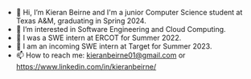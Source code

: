 - 👋 Hi, I’m Kieran Beirne and I'm a junior Computer Science student at Texas A&M, graduating in Spring 2024.
- 👀 I’m interested in Software Engineering and Cloud Computing.
- 🌱 I was a SWE intern at ERCOT for Summer 2022.
- 🎯 I am an incoming SWE intern at Target for Summer 2023.
- 📫 How to reach me: kieranbeirne01@gmail.com or https://www.linkedin.com/in/kieranbeirne/


<!---
kieranbeirne/kieranbeirne is a ✨ special ✨ repository because its `README.md` (this file) appears on your GitHub profile.
You can click the Preview link to take a look at your changes.
--->
